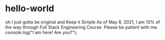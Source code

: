 # hello-world
oh I just gotta be original and Keep it Simple
As of May 8, 2021, I am 13% of the way through Full Stack Engineering Course. 
Please be patient with me. 
console.log("I am here!  Are you?");
